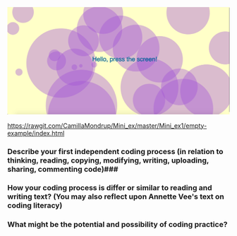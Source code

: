 ![alt text](Hello_press_the_screen.png "Screenshot of my program!")

https://rawgit.com/CamillaMondrup/Mini_ex/master/Mini_ex1/empty-example/index.html

### Describe your first independent coding process (in relation to thinking, reading, copying, modifying, writing, uploading, sharing, commenting code)###

### How your coding process is differ or similar to reading and writing text? (You may also reflect upon Annette Vee's text on coding literacy) ###

### What might be the potential and possibility of coding practice? ###
